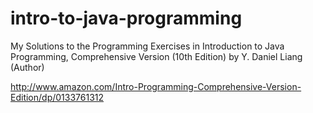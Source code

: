 # intro-to-java-programming

My Solutions to the Programming Exercises in Introduction to Java Programming, Comprehensive Version (10th Edition) by Y. Daniel Liang (Author)

http://www.amazon.com/Intro-Programming-Comprehensive-Version-Edition/dp/0133761312